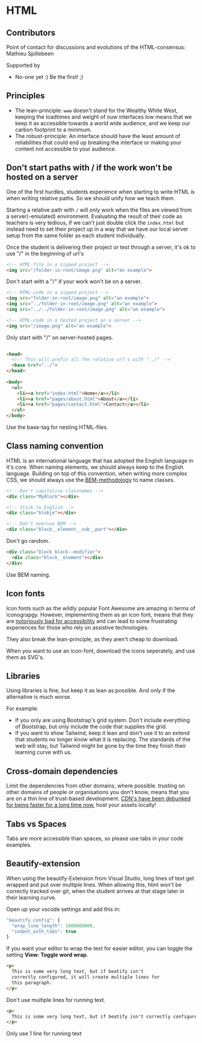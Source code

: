 # HTML
## Contributors
Point of contact for discussions and evolutions of the HTML-consensus: Mathieu Spillebeen

Supported by
 - No-one yet :) Be the first! ;)

## Principles
 - The lean-principle: `www` doesn't stand for the Wealthy White West, keeping the loadtimes and weight of ouw interfaces low means that we keep it as accessible towards a world wide audience, and we keep our carbon footprint to a minimum.
 - The robust-principle: An interface should have the least amount of reliabilities that could end up breaking the interface or making your content not accessible to your audience.

## Don't start paths with / if the work won't be hosted on a server
One of the first hurdles, students experience when starting to write HTML is when writing relative paths. So we should unify how we teach them. 

Starting a relative path with `/` will only work when the files are viewed from a server(-emulated) environment. Evaluating the result of their code as teachers is very tedious, if we can't just double click the `index.html` but instead need to set their project up in a way that we have our local server setup from the same folder as each student individually.

Once the student is delivering their project or test through a server, it's ok to use "/" in the beginning of url's

<!-- panels:start -->
<!-- div:panel--left panel--dont -->
```html
<!-- HTML-file in a zipped project -->
<img src="/folder-in-root/image.png" alt="an example">
```
Don't start with a "/" if your work won't be on a server.

<!-- div:panel--left panel--do -->
```html
<!-- HTML-code in a zipped project -->
<img src="folder-in-root/image.png" alt="an example">
<img src="../folder-in-root/image.png" alt="an example">
<img src="../../folder-in-root/image.png" alt="an example">

<!-- HTML-code in a hosted project on a server -->
<img src="/image.png" alt="an example">
```
Only start with "/" on server-hosted pages.

<!-- div:panel--left panel--do -->
```html
	
<head>
  <!-- This will prefix all the relative url's with "../" -->
  <base href="../">
</head>
 
<body>
  <ul>
    <li><a href="index.html">Home</a></li>
    <li><a href="pages/about.html">About</a></li>
    <li><a href="pages/contact.html">Contact</a></li>
  </ul>  
</body>
```
Use the base-tag for nesting HTML-files.
<!-- panels:end -->

## Class naming convention
HTML is an international language that has adopted the English language in it's core. When naming elements, we should always keep to the English language. Building on top of this convention, when writing more complex CSS, we should always use the [BEM-methodology](https://csswizardry.com/2013/01/mindbemding-getting-your-head-round-bem-syntax/) to name classes.
<!-- panels:start -->
<!-- div:panel--left panel--dont -->
```html
<!-- Don't capitalise classnames -->
<div class="MyBlock"></div>

<!-- Stick to English -->
<div class="blokje"></div>

<!-- Don't overuse BEM -->
<div class="block__element__sub__part"></div>

```
Don't go random.

<!-- div:panel--left panel--do -->
```html
<div class="block block--modifier">
  <div class="block__element"></div>
</div>
```
Use BEM naming.
<!-- panels:end -->

## Icon fonts
Icon fonts such as the wildly popular Font Awesome are amazing in terms of iconograpgy. However, implementing them as an icon font, means that they are [notoriously bad for accessibility](https://www.irigoyen.dev/blog/2021/02/17/stop-using-icon-fonts/) and can lead to some frustrating experiences for those who rely on assistive technologies.

They also break the lean-principle, as they aren't cheap to download.

When you want to use an icon-font, download the icons seperately, and use them as SVG's.


## Libraries
Using libraries is fine, but keep it as lean as possible. And only if the alternative is much worse. 

For example: 
 - If you only are using Bootstrap's grid system. Don't include everything of Bootstrap, but only include the code that supplies the grid. 
 - If you want to show Tailwind, keep it lean and don't use it to an extend that students no longer know what it is replacing. The standards of the web will stay, but Tailwind might be gone by the time they finish their learning curve with us.

## Cross-domain dependencies
Limit the dependencies from other domains, where possible. trusting on other domains of people or organisations you don't know, means that you are on a thin line of trust-based development. [CDN's have been debunked for being faster for a long time now](https://csswizardry.com/2019/05/self-host-your-static-assets/), host your assets locally!


## Tabs vs Spaces
Tabs are more accessible than spaces, so please use tabs in your code examples.

## Beautify-extension
When using the beautify-Extension from Visual Studio, long lines of text get wrapped and put over multiple lines. When allowing this, html won't be correctly tracked over git, when the student arrives at that stage later in their learning curve.

Open up your vscode settings and add this in:
```javascript
"beautify.config": {
  "wrap_line_length": 1000000000,
  "indent_with_tabs": true
}
```

If you want your editor to wrap the text for easier editor, you can toggle the setting **View: Toggle word wrap**.

<!-- panels:start -->
<!-- div:panel--left panel--dont -->
```html
<p>
  This is some very long text, but if beatify isn't 
  correctly configured, it will create multiple lines for 
  this paragraph.
</p>
```
Don't use multiple lines for running text.

<!-- div:panel--left panel--do -->
```html
<p>
  This is some very long text, but if beatify isn't correctly configured, it will create multiple lines for this paragraph.
</p>
```
Only use 1 line for running text
<!-- panels:end -->

